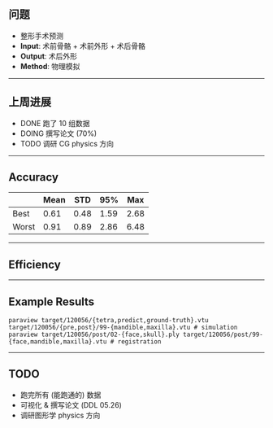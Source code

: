 ## 问题

- 整形手术预测
- **Input**: 术前骨骼 + 术前外形 + 术后骨骼
- **Output**: 术后外形
- **Method**: 物理模拟

---

## 上周进展

- DONE 跑了 10 组数据
- DOING 撰写论文 (70%)
- TODO 调研 CG physics 方向

---

## Accuracy

|       | Mean | STD  | 95%  | Max  |
|-------|------|------|------|------|
| Best  | 0.61 | 0.48 | 1.59 | 2.68 |
| Worst | 0.91 | 0.89 | 2.86 | 6.48 |

---

## Efficiency

---

## Example Results

```shell
paraview target/120056/{tetra,predict,ground-truth}.vtu target/120056/{pre,post}/99-{mandible,maxilla}.vtu # simulation
paraview target/120056/post/02-{face,skull}.ply target/120056/post/99-{face,mandible,maxilla}.vtu # registration
```

---

## TODO

- 跑完所有 (能跑通的) 数据
- 可视化 \& 撰写论文 (DDL 05.26)
- 调研图形学 physics 方向

